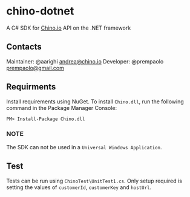# chino-dotnet

A C# SDK for [Chino.io](https://chino.io) API on the .NET framework

## Contacts

Maintainer: @aarighi <andrea@chino.io>
Developer: @prempaolo <prempaolo@gmail.com>

## Requirments

Install requirements using NuGet. To install `Chino.dll`, run the following command in the Package Manager Console:

```PM> Install-Package Chino.dll```

### NOTE

The SDK can not be used in a `Universal Windows Application`.

## Test

Tests can be run using `ChinoTest\UnitTest1.cs`. Only setup required is setting the values of `customerId`, 
`customerKey` and `hostUrl`.
